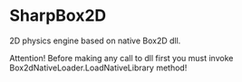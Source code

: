 # SharpBox2D
2D physics engine based on native Box2D dll.

Attention! Before making any call to dll first you must invoke Box2dNativeLoader.LoadNativeLibrary method!
